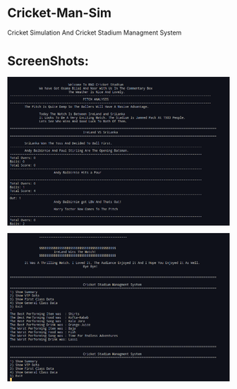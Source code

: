# Cricket-Man-Sim
Cricket Simulation And Cricket Stadium Managment System
# ScreenShots:

![Match Started](./img/image.png)

![Match Concluded](./img/image-1.png)
